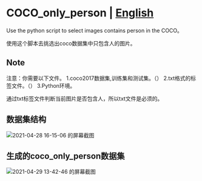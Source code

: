 # COCO_only_person | [English](https://github.com/SpongeBab/COCO_only_person/README-en.md)
Use the python script to select images contains person in the COCO。

使用这个脚本去挑选出coco数据集中只包含人的图片。
## Note
注意：你需要以下文件。
1.coco2017数据集,训练集和测试集。（）
2.txt格式的标签文件。（）
3.Python环境。

通过txt标签文件判断当前图片是否包含人，所以txt文件是必须的。

## 数据集结构
![2021-04-28 16-15-06 的屏幕截图](https://user-images.githubusercontent.com/65898238/116506804-99bf4a80-a8f0-11eb-95aa-17e422a8e1d1.png)


## 生成的coco_only_person数据集
![2021-04-29 13-42-46 的屏幕截图](https://user-images.githubusercontent.com/65898238/116506920-d8550500-a8f0-11eb-9f76-c86d84c2b99f.png)

